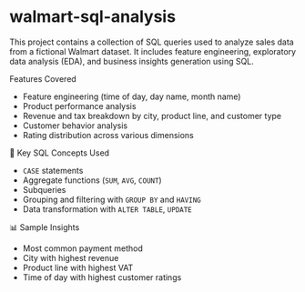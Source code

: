 # walmart-sql-analysis
This project contains a collection of SQL queries used to analyze sales data from a fictional Walmart dataset. It includes feature engineering, exploratory data analysis (EDA), and business insights generation using SQL.

Features Covered

- Feature engineering (time of day, day name, month name)
- Product performance analysis
- Revenue and tax breakdown by city, product line, and customer type
- Customer behavior analysis
- Rating distribution across various dimensions

🧩 Key SQL Concepts Used

- `CASE` statements
- Aggregate functions (`SUM`, `AVG`, `COUNT`)
- Subqueries
- Grouping and filtering with `GROUP BY` and `HAVING`
- Data transformation with `ALTER TABLE`, `UPDATE`

 📊 Sample Insights

- Most common payment method
- City with highest revenue
- Product line with highest VAT
- Time of day with highest customer ratings

